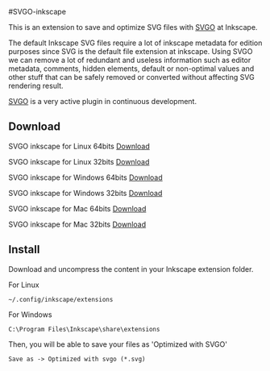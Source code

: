 #SVGO-inkscape

This is an extension to save and optimize SVG files with [SVGO](https://github.com/svg/svgo) at Inkscape.

The default Inkscape SVG files require a lot of inkscape metadata for edition purposes since SVG is the default file extension at inkscape. Using SVGO we can remove a lot of redundant and useless information such as editor metadata, comments, hidden elements, default or non-optimal values and other stuff that can be safely removed or converted without affecting SVG rendering result.

[SVGO](https://github.com/svg/svgo) is a very active plugin in continuous development.

## Download

SVGO inkscape for Linux 64bits [Download](https://github.com/juanfran/svgo-inkscape/releases/download/v0.1.0/svgo-inkscape-linux-64.tar.gz)

SVGO inkscape for Linux 32bits [Download](https://github.com/juanfran/svgo-inkscape/releases/download/v0.1.0/svgo-inkscape-linux-32.tar.gz)

SVGO inkscape for Windows 64bits [Download](https://github.com/juanfran/svgo-inkscape/releases/download/v0.1.0/svgo-inkscape-windows-64.zip)

SVGO inkscape for Windows 32bits [Download](https://github.com/juanfran/svgo-inkscape/releases/download/v0.1.0/svgo-inkscape-windows-32.zip)

SVGO inkscape for Mac 64bits [Download](https://github.com/juanfran/svgo-inkscape/releases/download/v0.1.0/svgo-inkscape-mac-64.tar.gz)

SVGO inkscape for Mac 32bits [Download](https://github.com/juanfran/svgo-inkscape/releases/download/v0.1.0/svgo-inkscape-mac-32.tar.gz)


## Install

Download and uncompress the content in your Inkscape extension folder.

For Linux
```
~/.config/inkscape/extensions
```

For Windows
```
C:\Program Files\Inkscape\share\extensions
```

Then, you will be able to save your files as 'Optimized with SVGO'
```
Save as -> Optimized with svgo (*.svg)
```
